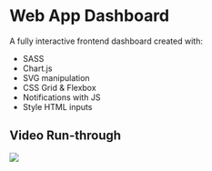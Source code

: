 # Web App Dashboard

A fully interactive frontend dashboard created with:

- SASS
- Chart.js
- SVG manipulation
- CSS Grid & Flexbox
- Notifications with JS
- Style HTML inputs

## Video Run-through

[<img src="https://i3.ytimg.com/vi/2MxytduqUZU/maxresdefault.jpg">](https://youtu.be/2MxytduqUZU "Web App Video Run-through")  
